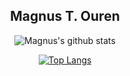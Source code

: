 <div align='center'>

## Magnus T. Ouren

![Magnus's github stats](https://github-readme-stats.vercel.app/api?username=magnusouren&theme=github_dark)

[![Top Langs](https://github-readme-stats.vercel.app/api/top-langs/?username=magnusouren&layout=compact&theme=github_dark)](https://github.com/anuraghazra/github-readme-stats)

</div>
<!--
**magnusouren/magnusouren** is a ✨ _special_ ✨ repository because its `README.md` (this file) appears on your GitHub profile.

Here are some ideas to get you started:

-   🔭 I’m currently working on ...
-   🌱 I’m currently learning ...
-   👯 I’m looking to collaborate on ...
-   🤔 I’m looking for help with ...
-   💬 Ask me about ...
-   📫 How to reach me: ...
-   😄 Pronouns: ...
-   ⚡ Fun fact: ...
    -->
